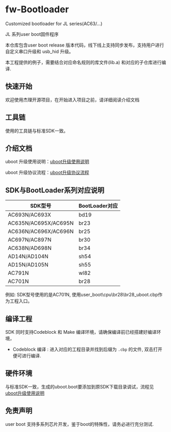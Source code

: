 # fw-Bootloader
Customized bootloader for JL series(AC63/...)

JL 系列user boot固件程序

本仓库包含user boot release 版本代码，线下线上支持同步发布，支持用户进行自定义串口升级和 usb_hid 升级。

本工程提供的例子，需要结合对应命名规则的库文件(lib.a) 和对应的子仓库进行编译.

快速开始
------------

欢迎使用杰理开源项目，在开始进入项目之前，请详细阅读介绍文档

工具链
------------

使用的工具链与标准SDK一致。

介绍文档
------------

uboot 升级使用说明：[uboot升级使用说明](doc/uboot%E5%8D%87%E7%BA%A7%E4%BD%BF%E7%94%A8%E8%AF%B4%E6%98%8Ev1.1.2.md) 

uboot 升级协议流程：[uboot升级协议流程](doc/uboot%E5%8D%87%E7%BA%A7%E5%8D%8F%E8%AE%AE%E6%B5%81%E7%A8%8Bv1.1.2.md) 


SDK与BootLoader系列对应说明
------------
| SDK型号    | BootLoader对应  |
|  ----      | ----        |
| AC693N/AC693X  | bd19 |
| AC635N/AC695X/AC695N  | br23 |
| AC636N/AC696X/AC696N  | br25 |
| AC697N/AC897N  | br30 |
| AC638N/AD698N  | br34 |
| AD14N/AD104N   | sh54 |
| AD15N/AD105N   | sh55 |
| AC791N         | wl82 |
| AC701N         | br28 |

例如: SDK型号使用的是AC701N, 使用user_boot\cpu\br28\br28_uboot.cbp作为工程入口。

编译工程
-------------

SDK 同时支持Codeblock 和 Make 编译环境，请确保编译前已经搭建好编译环境，

* Codeblock 编译 : 进入对应的工程目录并找到后缀为 `.cbp` 的文件, 双击打开便可进行编译.
  

硬件环境
-------------

与标准SDK一致，生成的uboot.boot要添加到原SDK下载目录调试，流程见 [uboot升级使用说明](doc/uboot%E5%8D%87%E7%BA%A7%E4%BD%BF%E7%94%A8%E8%AF%B4%E6%98%8Ev1.1.2.md)

免责声明
------------

user boot 支持多系列芯片开发，鉴于boot的特殊性，请务必进行充分测试.
